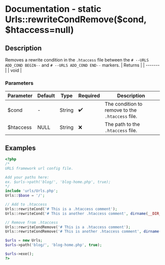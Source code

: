 # Documentation - static Urls::rewriteCondRemove($cond, $htaccess=null)
## Description
Removes a rewrite condition in the `.htaccess` file between the `# --URLS ADD_COND BEGIN--` and `# --URLS ADD_COND END--` markers.
| Returns |
| ------- |
|  void   |

### Parameters
| Parameter | Default |  Type  |      Required      | Description |
| --------- | ------- | ------ | ------------------ | ----------- |
|   $cond   | -       | String | :heavy_check_mark: | The condition to remove to the `.htaccess` file. |
| $htaccess | NULL    | String | :x:                | The path to the `.htaccess` file. |
## Examples
```PHP
<?php
/*
URLS framework url config file.

Add your paths here:
ex. $urls->path('blog/', 'blog-home.php', true);
*/
include 'urls/Urls.php';
Urls::$base = '/';

// Add to .htaccess
Urls::rewriteCond('# This is a .htaccess comment');
Urls::rewriteCond('# This is another .htaccess comment', dirname(__DIR__, 1).'\.htaccess');

// Remove from .htaccess
Urls::rewriteCondRemove('# This is a .htaccess comment');
Urls::rewriteCondRemove('# This is another .htaccess comment', dirname(__DIR__, 1).'\.htaccess');

$urls = new Urls;
$urls->path('blog/', 'blog-home.php', true);

$urls->exe();
?>
```
